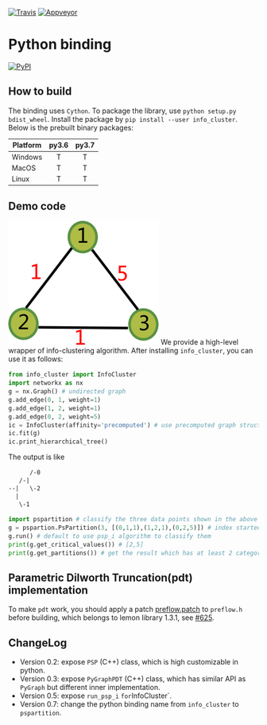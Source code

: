 [![Travis](https://api.travis-ci.com/zhaofeng-shu33/info-clustering-python-binding.svg?branch=master)](https://travis-ci.com/zhaofeng-shu33/info-clustering-python-binding)
[![Appveyor](https://ci.appveyor.com/api/projects/status/github/zhaofeng-shu33/info-clustering-python-binding?branch=master&svg=true)](https://ci.appveyor.com/project/zhaofeng-shu33/info-clustering-python-binding)

# Python binding
[![PyPI](https://img.shields.io/pypi/v/info_cluster.svg)](https://pypi.org/project/info_cluster)
## How to build
The binding uses `Cython`. 
To package the library, use `python setup.py bdist_wheel`.
Install the package by `pip install --user info_cluster`. 
Below is the prebuilt binary packages:

| Platform | py3.6 | py3.7 |
| -------- | :---: | :---: |
| Windows  |   T   |   T   |
| MacOS    |   T   |   T   |
| Linux    |   T   |   T   |

## Demo code
![](example.png)
We provide a high-level wrapper of info-clustering algorithm. 
After installing `info_cluster`, you can use it as follows:

```Python
from info_cluster import InfoCluster
import networkx as nx
g = nx.Graph() # undirected graph
g.add_edge(0, 1, weight=1)
g.add_edge(1, 2, weight=1)
g.add_edge(0, 2, weight=5)
ic = InfoCluster(affinity='precomputed') # use precomputed graph structure
ic.fit(g)
ic.print_hierarchical_tree()
```
The output is like
```shell
      /-0
   /-|
--|   \-2
  |
   \-1
```
```Python
import pspartition # classify the three data points shown in the above figure
g = pspartion.PsPartition(3, [(0,1,1),(1,2,1),(0,2,5)]) # index started from zero, similarity is 5 for vertex 0 and 2
g.run() # default to use psp_i algorithm to classify them
print(g.get_critical_values()) # [2,5]
print(g.get_partitions()) # get the result which has at least 2 categories, which is [0,1,0]
```

## Parametric Dilworth Truncation(pdt) implementation
To make `pdt` work, you should apply a patch [preflow.patch](./preflow.patch) to `preflow.h` before building, which belongs to lemon library 1.3.1, see
[#625](https://lemon.cs.elte.hu/trac/lemon/ticket/625).


## ChangeLog

- Version 0.2: expose `PSP` (C++) class, which is high customizable in python.
- Version 0.3: expose `PyGraphPDT` (C++) class, which has similar API as `PyGraph` but different inner implementation.
- Version 0.5: expose `run_psp_i` ` for `InfoCluster`.
- Version 0.7: change the python binding name from `info_cluster` to `pspartition`.
